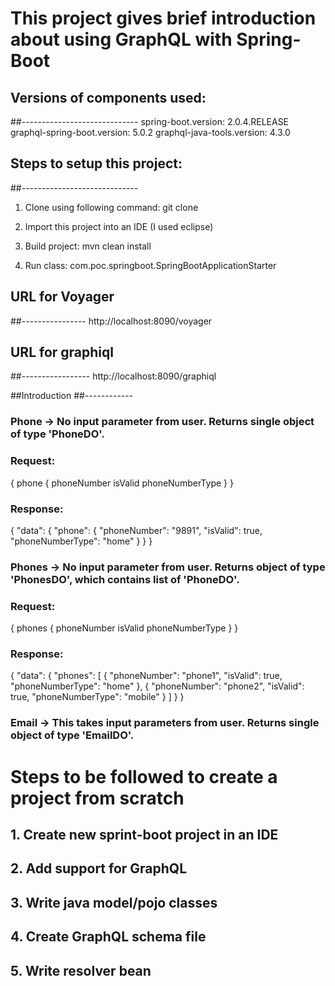# This project gives brief introduction about using GraphQL with Spring-Boot

## Versions of components used:
##-----------------------------
spring-boot.version: 2.0.4.RELEASE
graphql-spring-boot.version: 5.0.2
graphql-java-tools.version: 4.3.0

 
## Steps to setup this project:
##-----------------------------
1. Clone using following command:
git clone 

2. Import this project into an IDE (I used eclipse)

3. Build project:
mvn clean install

4. Run class: com.poc.springboot.SpringBootApplicationStarter



## URL for Voyager
##----------------
http://localhost:8090/voyager


## URL for graphiql
##-----------------
http://localhost:8090/graphiql


##Introduction
##------------
### Phone -> No input parameter from user. Returns single object of type 'PhoneDO'.
### Request:
{ phone {
    phoneNumber
    isValid
    phoneNumberType
}
}

### Response:
{
  "data": {
    "phone": {
      "phoneNumber": "9891",
      "isValid": true,
      "phoneNumberType": "home"
    }
  }
}

### Phones -> No input parameter from user. Returns object of type 'PhonesDO', which contains list of 'PhoneDO'.
### Request:
{ phones {
    phoneNumber
    isValid
    phoneNumberType
}
}

### Response:
{
  "data": {
    "phones": [
      {
        "phoneNumber": "phone1",
        "isValid": true,
        "phoneNumberType": "home"
      },
      {
        "phoneNumber": "phone2",
        "isValid": true,
        "phoneNumberType": "mobile"
      }
    ]
  }
}

### Email -> This takes input parameters from user. Returns single object of type 'EmailDO'.


# Steps to be followed to create a project from scratch

## 1. Create new sprint-boot project in an IDE
## 2. Add support for GraphQL
## 3. Write java model/pojo classes
## 4. Create GraphQL schema file
## 5. Write resolver bean
 


